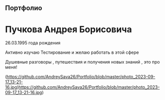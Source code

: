 ## Портфолио 
# Пучкова Андрея Борисовича 

26.03.1995 года рождения 

Активно изучаю Тестирование и желаю работать в этой сфере

Душевные разговоры , путешествия и получения новых знаний , это про меня!


(https://github.com/AndreySava26/Portfolio/blob/master/photo_2023-09-17_13-21-16.jpg)https://github.com/AndreySava26/Portfolio/blob/master/photo_2023-09-17_13-21-16.jpg)

